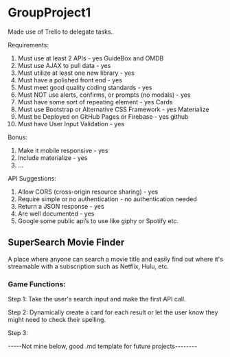 # GroupProject1

Made use of Trello to delegate tasks.

Requirements:
1. Must use at least 2 APIs - yes GuideBox and OMDB
2. Must use AJAX to pull data - yes
3. Must utilize at least one new library - yes
4. Must have a polished front end - yes
5. Must meet good quality coding standards - yes
6. Must NOT use alerts, confirms, or prompts (no modals) - yes
7. Must have some sort of repeating element - yes Cards
8. Must use Bootstrap or Alternative CSS Framework - yes Materialize 
9. Must be Deployed on GitHub Pages or Firebase - yes github
10. Must have User Input Validation - yes

Bonus:
1. Make it mobile responsive - yes
2. Include materialize - yes
3. ...

API Suggestions:
1. Allow CORS (cross-origin resource sharing) - yes
2. Require simple or no authentication - no authentication needed
3. Return a JSON response - yes
4. Are well documented - yes
5. Google some public api’s to use like giphy or Spotify etc. 


SuperSearch Movie Finder
---------
A place where anyone can search a movie title and easily find out where it's streamable with a subscription such as Netflix, Hulu, etc. 


### Game Functions:
Step 1:
Take the user's search input and make the first API call. 

Step 2:
Dynamically create a card for each result or let the user know they might need to check their spelling.

Step 3:



-----Not mine below, good .md template for future projects--------

<!--//From a template I found online//-->
<!--## Getting Started-->
<!---->
<!--These instructions will get you a copy of the project up and running on your local machine for development and testing purposes. See deployment for notes on how to deploy the project on a live system.-->
<!---->
<!--### Prerequisites-->
<!---->
<!--What things you need to install the software and how to install them-->
<!---->
<!--```-->
<!--Give examples-->
<!--```-->
<!---->
<!--### Installing-->
<!---->
<!--A step by step series of examples that tell you how to get a development env running-->
<!---->
<!--Say what the step will be-->
<!---->
<!---->
<!--## Deployment-->
<!---->
<!--Add additional notes about how to deploy this on a live system-->
<!---->
<!--## Built With-->
<!---->
<!--* VSCode -->
<!---->

